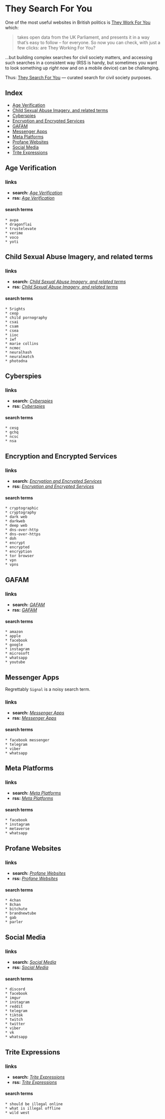 # They Search For You

One of the most useful websites in British politics is
[They Work For You](https://www.theyworkforyou.com) which:

> takes open data from the UK Parliament, and presents it in a way
> that’s easy to follow – for everyone. So now you can check, with
> just a few clicks: are They Working For You?

...but building complex searches for civil society matters, and
accessing such searches in a consistent way (RSS is handy, but
sometimes you want to look something up *right now* and on a mobile
device) can be challenging.

Thus: [They Search For You](.) — curated search for civil society purposes.

## Index

* [Age Verification](#age-verification)
* [Child Sexual Abuse Imagery, and related terms](#child-sexual-abuse-imagery-and-related-terms)
* [Cyberspies](#cyberspies)
* [Encryption and Encrypted Services](#encryption-and-encrypted-services)
* [GAFAM](#gafam)
* [Messenger Apps](#messenger-apps)
* [Meta Platforms](#meta-platforms)
* [Profane Websites](#profane-websites)
* [Social Media](#social-media)
* [Trite Expressions](#trite-expressions)

## Age Verification

### links

* **search:** [*Age Verification*](https://www.theyworkforyou.com/search/?q=%22avpa%22%20OR%20%22dragonflai%22%20OR%20%22trustelevate%22%20OR%20%22verime%22%20OR%20%22voco%22%20OR%20%22yoti%22)
* **rss:** [*Age Verification*](https://www.theyworkforyou.com/search/rss/?s=%22avpa%22%20OR%20%22dragonflai%22%20OR%20%22trustelevate%22%20OR%20%22verime%22%20OR%20%22voco%22%20OR%20%22yoti%22)

#### search terms

```
* avpa
* dragonflai
* trustelevate
* verime
* voco
* yoti
```

## Child Sexual Abuse Imagery, and related terms

### links

* **search:** [*Child Sexual Abuse Imagery, and related terms*](https://www.theyworkforyou.com/search/?q=%225rights%22%20OR%20%22ceop%22%20OR%20%22child%20pornography%22%20OR%20%22csai%22%20OR%20%22csam%22%20OR%20%22csea%22%20OR%20%22iioc%22%20OR%20%22iwf%22%20OR%20%22marie%20collins%22%20OR%20%22ncmec%22%20OR%20%22neuralhash%22%20OR%20%22neuralmatch%22%20OR%20%22photodna%22)
* **rss:** [*Child Sexual Abuse Imagery, and related terms*](https://www.theyworkforyou.com/search/rss/?s=%225rights%22%20OR%20%22ceop%22%20OR%20%22child%20pornography%22%20OR%20%22csai%22%20OR%20%22csam%22%20OR%20%22csea%22%20OR%20%22iioc%22%20OR%20%22iwf%22%20OR%20%22marie%20collins%22%20OR%20%22ncmec%22%20OR%20%22neuralhash%22%20OR%20%22neuralmatch%22%20OR%20%22photodna%22)

#### search terms

```
* 5rights
* ceop
* child pornography
* csai
* csam
* csea
* iioc
* iwf
* marie collins
* ncmec
* neuralhash
* neuralmatch
* photodna
```

## Cyberspies

### links

* **search:** [*Cyberspies*](https://www.theyworkforyou.com/search/?q=%22cesg%22%20OR%20%22gchq%22%20OR%20%22ncsc%22%20OR%20%22nsa%22)
* **rss:** [*Cyberspies*](https://www.theyworkforyou.com/search/rss/?s=%22cesg%22%20OR%20%22gchq%22%20OR%20%22ncsc%22%20OR%20%22nsa%22)

#### search terms

```
* cesg
* gchq
* ncsc
* nsa
```

## Encryption and Encrypted Services

### links

* **search:** [*Encryption and Encrypted Services*](https://www.theyworkforyou.com/search/?q=%22cryptographic%22%20OR%20%22cryptography%22%20OR%20%22dark%20web%22%20OR%20%22darkweb%22%20OR%20%22deep%20web%22%20OR%20%22dns-over-http%22%20OR%20%22dns-over-https%22%20OR%20%22doh%22%20OR%20%22encrypt%22%20OR%20%22encrypted%22%20OR%20%22encryption%22%20OR%20%22tor%20browser%22%20OR%20%22vpn%22%20OR%20%22vpns%22)
* **rss:** [*Encryption and Encrypted Services*](https://www.theyworkforyou.com/search/rss/?s=%22cryptographic%22%20OR%20%22cryptography%22%20OR%20%22dark%20web%22%20OR%20%22darkweb%22%20OR%20%22deep%20web%22%20OR%20%22dns-over-http%22%20OR%20%22dns-over-https%22%20OR%20%22doh%22%20OR%20%22encrypt%22%20OR%20%22encrypted%22%20OR%20%22encryption%22%20OR%20%22tor%20browser%22%20OR%20%22vpn%22%20OR%20%22vpns%22)

#### search terms

```
* cryptographic
* cryptography
* dark web
* darkweb
* deep web
* dns-over-http
* dns-over-https
* doh
* encrypt
* encrypted
* encryption
* tor browser
* vpn
* vpns
```

## GAFAM

### links

* **search:** [*GAFAM*](https://www.theyworkforyou.com/search/?q=%22amazon%22%20OR%20%22apple%22%20OR%20%22facebook%22%20OR%20%22google%22%20OR%20%22instagram%22%20OR%20%22microsoft%22%20OR%20%22whatsapp%22%20OR%20%22youtube%22)
* **rss:** [*GAFAM*](https://www.theyworkforyou.com/search/rss/?s=%22amazon%22%20OR%20%22apple%22%20OR%20%22facebook%22%20OR%20%22google%22%20OR%20%22instagram%22%20OR%20%22microsoft%22%20OR%20%22whatsapp%22%20OR%20%22youtube%22)

#### search terms

```
* amazon
* apple
* facebook
* google
* instagram
* microsoft
* whatsapp
* youtube
```

## Messenger Apps

Regrettably `Signal` is a noisy search term.

### links

* **search:** [*Messenger Apps*](https://www.theyworkforyou.com/search/?q=%22facebook%20messenger%22%20OR%20%22telegram%22%20OR%20%22viber%22%20OR%20%22whatsapp%22)
* **rss:** [*Messenger Apps*](https://www.theyworkforyou.com/search/rss/?s=%22facebook%20messenger%22%20OR%20%22telegram%22%20OR%20%22viber%22%20OR%20%22whatsapp%22)

#### search terms

```
* facebook messenger
* telegram
* viber
* whatsapp
```

## Meta Platforms

### links

* **search:** [*Meta Platforms*](https://www.theyworkforyou.com/search/?q=%22facebook%22%20OR%20%22instagram%22%20OR%20%22metaverse%22%20OR%20%22whatsapp%22)
* **rss:** [*Meta Platforms*](https://www.theyworkforyou.com/search/rss/?s=%22facebook%22%20OR%20%22instagram%22%20OR%20%22metaverse%22%20OR%20%22whatsapp%22)

#### search terms

```
* facebook
* instagram
* metaverse
* whatsapp
```

## Profane Websites

### links

* **search:** [*Profane Websites*](https://www.theyworkforyou.com/search/?q=%224chan%22%20OR%20%228chan%22%20OR%20%22bitchute%22%20OR%20%22brandnewtube%22%20OR%20%22gab%22%20OR%20%22parler%22)
* **rss:** [*Profane Websites*](https://www.theyworkforyou.com/search/rss/?s=%224chan%22%20OR%20%228chan%22%20OR%20%22bitchute%22%20OR%20%22brandnewtube%22%20OR%20%22gab%22%20OR%20%22parler%22)

#### search terms

```
* 4chan
* 8chan
* bitchute
* brandnewtube
* gab
* parler
```

## Social Media

### links

* **search:** [*Social Media*](https://www.theyworkforyou.com/search/?q=%22discord%22%20OR%20%22facebook%22%20OR%20%22imgur%22%20OR%20%22instagram%22%20OR%20%22reddit%22%20OR%20%22telegram%22%20OR%20%22tiktok%22%20OR%20%22twitch%22%20OR%20%22twitter%22%20OR%20%22viber%22%20OR%20%22vk%22%20OR%20%22whatsapp%22)
* **rss:** [*Social Media*](https://www.theyworkforyou.com/search/rss/?s=%22discord%22%20OR%20%22facebook%22%20OR%20%22imgur%22%20OR%20%22instagram%22%20OR%20%22reddit%22%20OR%20%22telegram%22%20OR%20%22tiktok%22%20OR%20%22twitch%22%20OR%20%22twitter%22%20OR%20%22viber%22%20OR%20%22vk%22%20OR%20%22whatsapp%22)

#### search terms

```
* discord
* facebook
* imgur
* instagram
* reddit
* telegram
* tiktok
* twitch
* twitter
* viber
* vk
* whatsapp
```

## Trite Expressions

### links

* **search:** [*Trite Expressions*](https://www.theyworkforyou.com/search/?q=%22should%20be%20illegal%20online%22%20OR%20%22what%20is%20illegal%20offline%22%20OR%20%22wild%20west%22)
* **rss:** [*Trite Expressions*](https://www.theyworkforyou.com/search/rss/?s=%22should%20be%20illegal%20online%22%20OR%20%22what%20is%20illegal%20offline%22%20OR%20%22wild%20west%22)

#### search terms

```
* should be illegal online
* what is illegal offline
* wild west
```

